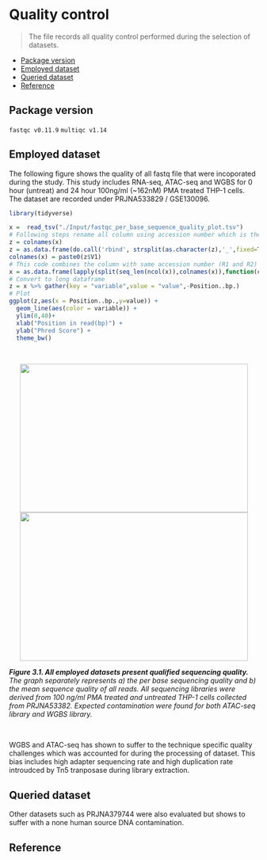 # Quality control
> The file records all quality control performed during the selection of datasets.

* [Package version](#package-version)
* [Employed dataset](#employed-dataset)
* [Queried dataset](#queried-dataset)
* [Reference](#reference)

## Package version
`fastqc v0.11.9`
`multiqc v1.14`


## Employed dataset

The following figure shows the quality of all fastq file that were incoporated during the study. This study includes RNA-seq, ATAC-seq and WGBS for 0 hour (untreat) and 24 hour 100ng/ml (~162nM) PMA treated THP-1 cells. The dataset are recorded under PRJNA533829 / GSE130096.

```R
library(tidyverse)

x =  read_tsv("./Input/fastqc_per_base_sequence_quality_plot.tsv")
# Following steps rename all column using accession number which is the first phrase separate by "_"
z = colnames(x)
z = as.data.frame(do.call('rbind', strsplit(as.character(z),'_',fixed=TRUE)))   # Isolating the phrases
colnames(x) = paste0(z$V1)                                                      # Changing the column names to accession number
# This code combines the column with same accession number (R1 and R2) and value is the mean
x = as.data.frame(lapply(split(seq_len(ncol(x)),colnames(x)),function(cis) rowMeans(x[cis])))
# Convert to long dataframe
z = x %>% gather(key = "variable",value = "value",-Position..bp.)
# Plot
ggplot(z,aes(x = Position..bp.,y=value)) +
  geom_line(aes(color = variable)) +
  ylim(0,40)+
  xlab("Position in read(bp)") +
  ylab("Phred Score") +
  theme_bw()
```

<br />
<p align="center">
  <img width="460" height="300" src="https://github.com/Yifan-bio/msc/blob/8580c17de235bce9403d6e215b2cba4cb634416f/Master/Image/Figure%200.1.A.png">
  <img width="460" height="300" src="https://github.com/Yifan-bio/msc/blob/8580c17de235bce9403d6e215b2cba4cb634416f/Master/Image/Figure%200.1.B.png">
</p>

_**Figure 3.1. All employed datasets present qualified sequencing quality.** The graph separately represents a) the per base sequencing quality and b) the mean sequence quality of all reads. All sequencing libraries were derived from 100 ng/ml PMA treated and untreated THP-1 cells collected from PRJNA53382. Expected contamination were found for both ATAC-seq library and WGBS library._

<br />

WGBS and ATAC-seq has shown to suffer to the technique specific quality challenges which was accounted for during the processing of dataset. This bias includes high adapter sequencing rate and high duplication rate introudced by Tn5 tranposase during library extraction. 

## Queried dataset

Other datasets such as PRJNA379744 were also evaluated but shows to suffer with a none human source DNA contamination.

## Reference

